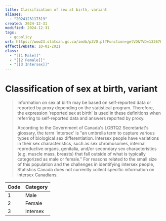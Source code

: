 ```yaml
---
title: Classification of sex at birth, variant
aliases:
  - "2024123117319"
created: 2024-12-31
modified: 2024-12-31
tags:
  - gcpolicy
url: https://www23.statcan.gc.ca/imdb/p3VD.pl?Function=getVD&TVD=1326701
effectiveDate: 10-01-2021
class:
  - "[[1 Male]]"
  - "[[2 Female]]"
  - "[[3 Intersex]]"
---
```

# Classification of sex at birth, variant

> Information on sex at birth may be based on self-reported data or reported by proxy depending on the statistical program. Therefore, the expression 'reported sex at birth' is used in these definitions when referring to self-reported data and answers reported by proxy.
>
> According to the Government of Canada's LGBTQ2 Secretariat's glossary, the term 'intersex' is "an umbrella term to capture various types of biological sex differentiation. Intersex people have variations in their sex characteristics, such as sex chromosomes, internal reproductive organs, genitalia, and/or secondary sex characteristics (e.g. muscle mass, breasts) that fall outside of what is typically categorized as male or female." For reasons related to the small size of this population and the challenges in identifying intersex people, Statistics Canada does not currently collect specific information on intersex Canadians.

| Code | Category |
| ---- | -------- |
| 1    | Male     |
| 2    | Female   |
| 3    | Intersex |
